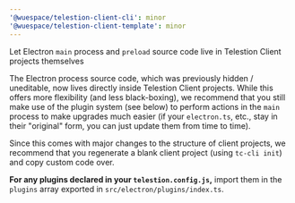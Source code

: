 ```yaml
---
'@wuespace/telestion-client-cli': minor
'@wuespace/telestion-client-template': minor
---
```


Let Electron `main` process and `preload` source code live in Telestion Client projects themselves

The Electron process source code, which was previously hidden / uneditable, now lives directly inside Telestion Client projects. While this offers more flexibility (and less black-boxing), we recommend that you still make use of the plugin system (see below) to perform actions in the `main` process to make upgrades much easier (if your `electron.ts`, etc., stay in their "original" form, you can just update them from time to time).

Since this comes with major changes to the structure of client projects, we recommend that you regenerate a blank client project (using `tc-cli init`) and copy custom code over.

**For any plugins declared in your `telestion.config.js`,** import them in the `plugins` array exported in `src/electron/plugins/index.ts`.
